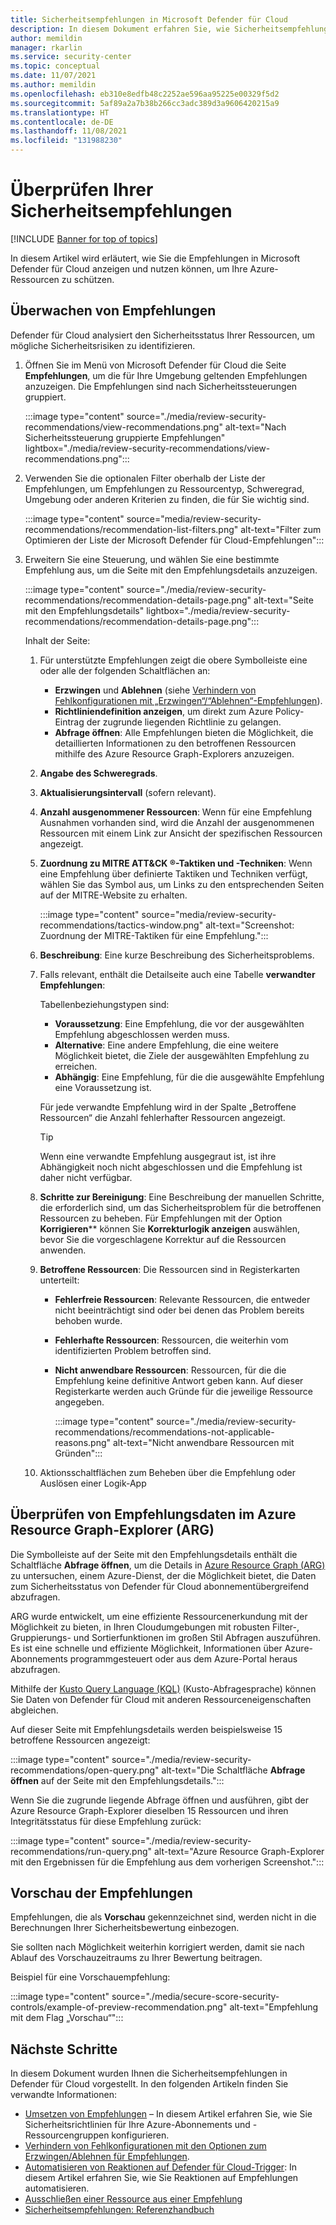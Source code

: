 ```yaml
---
title: Sicherheitsempfehlungen in Microsoft Defender für Cloud
description: In diesem Dokument erfahren Sie, wie Sicherheitsempfehlungen in Microsoft Defender für Cloud Ihnen helfen, Ihre Azure-Ressourcen zu schützen und Ihre Sicherheitsrichtlinien einzuhalten.
author: memildin
manager: rkarlin
ms.service: security-center
ms.topic: conceptual
ms.date: 11/07/2021
ms.author: memildin
ms.openlocfilehash: eb310e8edfb48c2252ae596aa95225e00329f5d2
ms.sourcegitcommit: 5af89a2a7b38b266cc3adc389d3a9606420215a9
ms.translationtype: HT
ms.contentlocale: de-DE
ms.lasthandoff: 11/08/2021
ms.locfileid: "131988230"
---
```

# <a name="review-your-security-recommendations"></a>Überprüfen Ihrer Sicherheitsempfehlungen

[!INCLUDE [Banner for top of topics](./includes/banner.md)]

In diesem Artikel wird erläutert, wie Sie die Empfehlungen in Microsoft Defender für Cloud anzeigen und nutzen können, um Ihre Azure-Ressourcen zu schützen.

## <a name="monitor-recommendations"></a>Überwachen von Empfehlungen<a name="monitor-recommendations"></a>

Defender für Cloud analysiert den Sicherheitsstatus Ihrer Ressourcen, um mögliche Sicherheitsrisiken zu identifizieren. 

1. Öffnen Sie im Menü von Microsoft Defender für Cloud die Seite **Empfehlungen**, um die für Ihre Umgebung geltenden Empfehlungen anzuzeigen. Die Empfehlungen sind nach Sicherheitssteuerungen gruppiert.

    :::image type="content" source="./media/review-security-recommendations/view-recommendations.png" alt-text="Nach Sicherheitssteuerung gruppierte Empfehlungen" lightbox="./media/review-security-recommendations/view-recommendations.png":::

1. Verwenden Sie die optionalen Filter oberhalb der Liste der Empfehlungen, um Empfehlungen zu Ressourcentyp, Schweregrad, Umgebung oder anderen Kriterien zu finden, die für Sie wichtig sind.

    :::image type="content" source="media/review-security-recommendations/recommendation-list-filters.png" alt-text="Filter zum Optimieren der Liste der Microsoft Defender für Cloud-Empfehlungen":::

1. Erweitern Sie eine Steuerung, und wählen Sie eine bestimmte Empfehlung aus, um die Seite mit den Empfehlungsdetails anzuzeigen.

    :::image type="content" source="./media/review-security-recommendations/recommendation-details-page.png" alt-text="Seite mit den Empfehlungsdetails" lightbox="./media/review-security-recommendations/recommendation-details-page.png":::

    Inhalt der Seite:

    1. Für unterstützte Empfehlungen zeigt die obere Symbolleiste eine oder alle der folgenden Schaltflächen an:
        - **Erzwingen** und **Ablehnen** (siehe [Verhindern von Fehlkonfigurationen mit „Erzwingen“/“Ablehnen“-Empfehlungen](prevent-misconfigurations.md)).
        - **Richtliniendefinition anzeigen**, um direkt zum Azure Policy-Eintrag der zugrunde liegenden Richtlinie zu gelangen.
        - **Abfrage öffnen**: Alle Empfehlungen bieten die Möglichkeit, die detaillierten Informationen zu den betroffenen Ressourcen mithilfe des Azure Resource Graph-Explorers anzuzeigen.
    1. **Angabe des Schweregrads**.
    1. **Aktualisierungsintervall** (sofern relevant).
    1. **Anzahl ausgenommener Ressourcen**: Wenn für eine Empfehlung Ausnahmen vorhanden sind, wird die Anzahl der ausgenommenen Ressourcen mit einem Link zur Ansicht der spezifischen Ressourcen angezeigt.
    1. **Zuordnung zu MITRE ATT&CK ®-Taktiken und -Techniken**: Wenn eine Empfehlung über definierte Taktiken und Techniken verfügt, wählen Sie das Symbol aus, um Links zu den entsprechenden Seiten auf der MITRE-Website zu erhalten. 

        :::image type="content" source="media/review-security-recommendations/tactics-window.png" alt-text="Screenshot: Zuordnung der MITRE-Taktiken für eine Empfehlung.":::

    1. **Beschreibung**: Eine kurze Beschreibung des Sicherheitsproblems.
    1. Falls relevant, enthält die Detailseite auch eine Tabelle **verwandter Empfehlungen**:

        Tabellenbeziehungstypen sind:

        - **Voraussetzung**: Eine Empfehlung, die vor der ausgewählten Empfehlung abgeschlossen werden muss.
        - **Alternative**: Eine andere Empfehlung, die eine weitere Möglichkeit bietet, die Ziele der ausgewählten Empfehlung zu erreichen.
        - **Abhängig**: Eine Empfehlung, für die die ausgewählte Empfehlung eine Voraussetzung ist.

        Für jede verwandte Empfehlung wird in der Spalte „Betroffene Ressourcen“ die Anzahl fehlerhafter Ressourcen angezeigt.

        > [!TIP]
        > Wenn eine verwandte Empfehlung ausgegraut ist, ist ihre Abhängigkeit noch nicht abgeschlossen und die Empfehlung ist daher nicht verfügbar.

    1. **Schritte zur Bereinigung**: Eine Beschreibung der manuellen Schritte, die erforderlich sind, um das Sicherheitsproblem für die betroffenen Ressourcen zu beheben. Für Empfehlungen mit der Option **Korrigieren**** können Sie **Korrekturlogik anzeigen** auswählen, bevor Sie die vorgeschlagene Korrektur auf die Ressourcen anwenden.

    1. **Betroffene Ressourcen**: Die Ressourcen sind in Registerkarten unterteilt:
        - **Fehlerfreie Ressourcen**: Relevante Ressourcen, die entweder nicht beeinträchtigt sind oder bei denen das Problem bereits behoben wurde.
        - **Fehlerhafte Ressourcen**: Ressourcen, die weiterhin vom identifizierten Problem betroffen sind.
        - **Nicht anwendbare Ressourcen**: Ressourcen, für die die Empfehlung keine definitive Antwort geben kann. Auf dieser Registerkarte werden auch Gründe für die jeweilige Ressource angegeben. 

            :::image type="content" source="./media/review-security-recommendations/recommendations-not-applicable-reasons.png" alt-text="Nicht anwendbare Ressourcen mit Gründen":::
    1. Aktionsschaltflächen zum Beheben über die Empfehlung oder Auslösen einer Logik-App

## <a name="review-recommendation-data-in-azure-resource-graph-explorer-arg"></a>Überprüfen von Empfehlungsdaten im Azure Resource Graph-Explorer (ARG)

Die Symbolleiste auf der Seite mit den Empfehlungsdetails enthält die Schaltfläche **Abfrage öffnen**, um die Details in [Azure Resource Graph (ARG)](../governance/resource-graph/index.yml) zu untersuchen, einem Azure-Dienst, der die Möglichkeit bietet, die Daten zum Sicherheitsstatus von Defender für Cloud abonnementübergreifend abzufragen.

ARG wurde entwickelt, um eine effiziente Ressourcenerkundung mit der Möglichkeit zu bieten, in Ihren Cloudumgebungen mit robusten Filter-, Gruppierungs- und Sortierfunktionen im großen Stil Abfragen auszuführen. Es ist eine schnelle und effiziente Möglichkeit, Informationen über Azure-Abonnements programmgesteuert oder aus dem Azure-Portal heraus abzufragen.

Mithilfe der [Kusto Query Language (KQL)](/azure/data-explorer/kusto/query/) (Kusto-Abfragesprache) können Sie Daten von Defender für Cloud mit anderen Ressourceneigenschaften abgleichen.

Auf dieser Seite mit Empfehlungsdetails werden beispielsweise 15 betroffene Ressourcen angezeigt:

:::image type="content" source="./media/review-security-recommendations/open-query.png" alt-text="Die Schaltfläche **Abfrage öffnen** auf der Seite mit den Empfehlungsdetails.":::

Wenn Sie die zugrunde liegende Abfrage öffnen und ausführen, gibt der Azure Resource Graph-Explorer dieselben 15 Ressourcen und ihren Integritätsstatus für diese Empfehlung zurück: 

:::image type="content" source="./media/review-security-recommendations/run-query.png" alt-text="Azure Resource Graph-Explorer mit den Ergebnissen für die Empfehlung aus dem vorherigen Screenshot.":::

## <a name="preview-recommendations"></a>Vorschau der Empfehlungen

Empfehlungen, die als **Vorschau** gekennzeichnet sind, werden nicht in die Berechnungen Ihrer Sicherheitsbewertung einbezogen.

Sie sollten nach Möglichkeit weiterhin korrigiert werden, damit sie nach Ablauf des Vorschauzeitraums zu Ihrer Bewertung beitragen.

Beispiel für eine Vorschauempfehlung:

:::image type="content" source="./media/secure-score-security-controls/example-of-preview-recommendation.png" alt-text="Empfehlung mit dem Flag „Vorschau“":::
 
## <a name="next-steps"></a>Nächste Schritte

In diesem Dokument wurden Ihnen die Sicherheitsempfehlungen in Defender für Cloud vorgestellt. In den folgenden Artikeln finden Sie verwandte Informationen:

- [Umsetzen von Empfehlungen](implement-security-recommendations.md) – In diesem Artikel erfahren Sie, wie Sie Sicherheitsrichtlinien für Ihre Azure-Abonnements und -Ressourcengruppen konfigurieren.
- [Verhindern von Fehlkonfigurationen mit den Optionen zum Erzwingen/Ablehnen für Empfehlungen](prevent-misconfigurations.md).
- [Automatisieren von Reaktionen auf Defender für Cloud-Trigger](workflow-automation.md): In diesem Artikel erfahren Sie, wie Sie Reaktionen auf Empfehlungen automatisieren.
- [Ausschließen einer Ressource aus einer Empfehlung](exempt-resource.md)
- [Sicherheitsempfehlungen: Referenzhandbuch](recommendations-reference.md)
